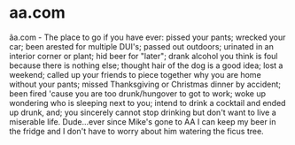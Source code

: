 # aa.com
ãa.com - The place to go if you have ever: pissed your pants; wrecked your car; been arested for multiple DUI's; passed out outdoors; urinated in an interior corner or plant; hid beer for "later"; drank alcohol you think is foul because there is nothing else; thought hair of the dog is a good idea; lost a weekend; called up your friends to piece together why you are home without your pants; missed Thanksgiving or Christmas dinner by accident; been fired 'cause you are too drunk/hungover to got to work; woke up wondering who is sleeping next to you; intend to drink a cocktail and ended up drunk, and; you sincerely cannot stop drinking but don't want to live a miserable life. Dude...ever since Mike's gone to AA I can keep my beer in the fridge and I don't have to worry about him watering the ficus tree.
